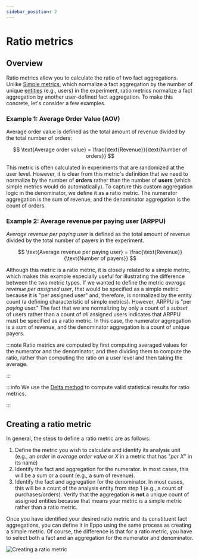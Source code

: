 ```yaml
---
sidebar_position: 2
---
```


# Ratio metrics
## Overview
Ratio metrics allow you to calculate the ratio of two fact aggregations. Unlike [Simple metrics](/data-management/metrics/simple-metric), which normalize a fact aggregation by the number of unique [entities](https://docs.geteppo.com/data-management/definitions/entities) (e.g., users) in the experiment, 
ratio metrics normalize a fact aggregation by another user-defined fact aggregation. To make this concrete, let's consider a few examples.

### Example 1: Average Order Value (AOV)
Average order value is defined as the total amount of revenue divided by the total number of orders:

$$
\text{Average order value} = \frac{\text{Revenue}}{\text{Number of orders}}
$$

This metric is often calculated in experiments that are randomized at the user level. However, it is clear from this metric's definition that we need to normalize by the
number of **orders** rather than the number of **users** (which simple metrics would do automatically). To capture this custom aggregation logic in the denominator, we define it as a ratio metric.
The numerator aggregation is the sum of revenue, and the denominator aggregation is the count of orders.

### Example 2: Average revenue per paying user (ARPPU)
_Average revenue per paying user_ is defined as the total amount of revenue divided by the total number of payers in the
experiment.

$$
\text{Average revenue per paying user} = \frac{\text{Revenue}}{\text{Number of payers}}
$$

Although this metric is a ratio metric, it is closely related to a simple metric, which makes this example especially useful for illustrating the 
difference between the two metric types. If we wanted to define the metric _average revenue per assigned user_, that would be
specified as a simple metric because it is "per assigned user" and, therefore, is normalized by the entity count (a defining characteristic of simple metrics).
However, ARPPU is "per _paying_ user." The fact that we are normalizing by only a count of a _subset_ of users rather than a count of _all_ assigned users indicates
that ARPPU must be specified as a ratio metric. In this case, the numerator aggregation is a sum of revenue, and the denominator aggregation is a
count of unique payers.

:::note
Ratio metrics are computed by first computing averaged values for the numerator and the denominator, and then dividing them to compute the ratio, rather than computing the ratio on a user level and then taking the average.

:::

:::info
We use the [Delta method](/statistics/confidence-intervals/statistical-nitty-gritty) to compute valid statistical results for ratio metrics.

:::

## Creating a ratio metric
In general, the steps to define a ratio metric are as follows:
1. Define the metric you wish to calculate and identify its analysis unit (e.g., an _order_ in _average order value_ or _X_ in a metric that has "_per X_" in its name)
2. Identify the fact and aggregation for the numerator. In most cases, this will be a sum or a count (e.g., a sum of revenue).
3. Identify the fact and aggregation for the denominator. In most cases, this will be a count of the analysis entity from step 1 (e.g., a count of purchases/orders). Verify that the aggregation is **not** a unique count of assigned entities because that means your metric is a simple metric rather than a ratio metric.

Once you have identified your desired ratio metric and its constituent fact aggregations, you can define it in Eppo
using the same process as creating a simple metric.  Of course, the difference is that for a ratio metric, you have to select both a fact and an aggregation for the numerator and denominator.

![Creating a ratio metric](/img/data-management/metrics/create-ratio-metric.png)
